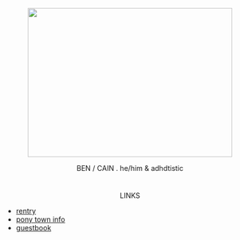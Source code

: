 <p align="center">
  <img width="410" height="300" src=https://media.discordapp.net/attachments/838977160379105293/1184651422558597120/StevenArt2.webp?ex=66172d1c&is=6604b81c&hm=af9892c9718d7c69bf7e012b66d31ff13b28dd76984db8e0d6f4e1229117b22f&=&format=webp&width=568&height=431>
</p>

<p align="center">
BEN / CAIN . he/him & adhdtistic
</p >

<p align="center">
  <img width="410" height="10" src=https://64.media.tumblr.com/ad850d31358ddde8f3f8a331eebe0dcb/bd5373f11bbfb73b-c8/s1280x1920/f6b0551c98e0c9ef4523e91f662c51f0feba6c1e.gifv>
</p>

<p align="center">
LINKS
</p >

- [rentry](https://rentry.co/strangledredversion)
- [pony town info](https://rentry.co/calamity_slice)⠀⠀⠀
- [guestbook](https://tenebrerossosangue.123guestbook.com/)⠀⠀⠀⠀⠀⠀⠀
⠀
  
